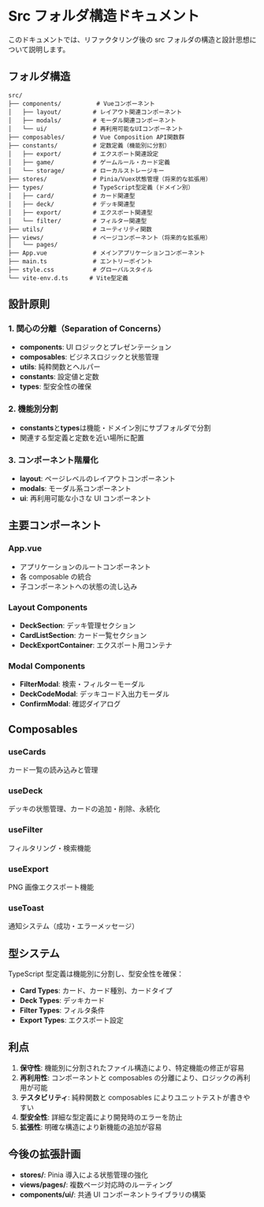 # Src フォルダ構造ドキュメント

このドキュメントでは、リファクタリング後の src フォルダの構造と設計思想について説明します。

## フォルダ構造

```
src/
├── components/          # Vueコンポーネント
│   ├── layout/         # レイアウト関連コンポーネント
│   ├── modals/         # モーダル関連コンポーネント
│   └── ui/             # 再利用可能なUIコンポーネント
├── composables/        # Vue Composition API関数群
├── constants/          # 定数定義（機能別に分割）
│   ├── export/         # エクスポート関連設定
│   ├── game/           # ゲームルール・カード定義
│   └── storage/        # ローカルストレージキー
├── stores/             # Pinia/Vuex状態管理（将来的な拡張用）
├── types/              # TypeScript型定義（ドメイン別）
│   ├── card/           # カード関連型
│   ├── deck/           # デッキ関連型
│   ├── export/         # エクスポート関連型
│   └── filter/         # フィルター関連型
├── utils/              # ユーティリティ関数
├── views/              # ページコンポーネント（将来的な拡張用）
│   └── pages/
├── App.vue             # メインアプリケーションコンポーネント
├── main.ts             # エントリーポイント
├── style.css           # グローバルスタイル
└── vite-env.d.ts      # Vite型定義
```

## 設計原則

### 1. 関心の分離（Separation of Concerns）

- **components**: UI ロジックとプレゼンテーション
- **composables**: ビジネスロジックと状態管理
- **utils**: 純粋関数とヘルパー
- **constants**: 設定値と定数
- **types**: 型安全性の確保

### 2. 機能別分割

- **constants**と**types**は機能・ドメイン別にサブフォルダで分割
- 関連する型定義と定数を近い場所に配置

### 3. コンポーネント階層化

- **layout**: ページレベルのレイアウトコンポーネント
- **modals**: モーダル系コンポーネント
- **ui**: 再利用可能な小さな UI コンポーネント

## 主要コンポーネント

### App.vue

- アプリケーションのルートコンポーネント
- 各 composable の統合
- 子コンポーネントへの状態の流し込み

### Layout Components

- **DeckSection**: デッキ管理セクション
- **CardListSection**: カード一覧セクション
- **DeckExportContainer**: エクスポート用コンテナ

### Modal Components

- **FilterModal**: 検索・フィルターモーダル
- **DeckCodeModal**: デッキコード入出力モーダル
- **ConfirmModal**: 確認ダイアログ

## Composables

### useCards

カード一覧の読み込みと管理

### useDeck

デッキの状態管理、カードの追加・削除、永続化

### useFilter

フィルタリング・検索機能

### useExport

PNG 画像エクスポート機能

### useToast

通知システム（成功・エラーメッセージ）

## 型システム

TypeScript 型定義は機能別に分割し、型安全性を確保：

- **Card Types**: カード、カード種別、カードタイプ
- **Deck Types**: デッキカード
- **Filter Types**: フィルタ条件
- **Export Types**: エクスポート設定

## 利点

1. **保守性**: 機能別に分割されたファイル構造により、特定機能の修正が容易
2. **再利用性**: コンポーネントと composables の分離により、ロジックの再利用が可能
3. **テスタビリティ**: 純粋関数と composables によりユニットテストが書きやすい
4. **型安全性**: 詳細な型定義により開発時のエラーを防止
5. **拡張性**: 明確な構造により新機能の追加が容易

## 今後の拡張計画

- **stores/**: Pinia 導入による状態管理の強化
- **views/pages/**: 複数ページ対応時のルーティング
- **components/ui/**: 共通 UI コンポーネントライブラリの構築
